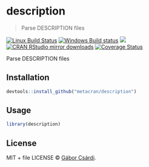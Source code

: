 


# description

> Parse DESCRIPTION files

[![Linux Build Status](https://travis-ci.org/metacran/description.svg?branch=master)](https://travis-ci.org/metacran/description)
[![Windows Build status](https://ci.appveyor.com/api/projects/status/github/metacran/description?svg=true)](https://ci.appveyor.com/project/metacran/description)
[![](http://www.r-pkg.org/badges/version/description)](http://www.r-pkg.org/pkg/description)
[![CRAN RStudio mirror downloads](http://cranlogs.r-pkg.org/badges/description)](http://www.r-pkg.org/pkg/description)
[![Coverage Status](https://img.shields.io/codecov/c/github/metacran/description/master.svg)](https://codecov.io/github/metacran/description?branch=master)

Parse DESCRIPTION files

## Installation


```r
devtools::install_github("metacran/description")
```

## Usage


```r
library(description)
```

## License

MIT + file LICENSE © [Gábor Csárdi](https://github.com/).
